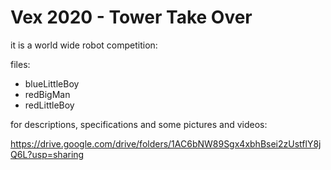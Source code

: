 # Vex 2020 - Tower Take Over

it is a world wide robot competition:

files:

* blueLittleBoy
* redBigMan
* redLittleBoy

for descriptions, specifications and some pictures and videos:

https://drive.google.com/drive/folders/1AC6bNW89Sgx4xbhBsei2zUstflY8jQ6L?usp=sharing
